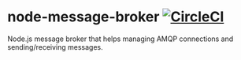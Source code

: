 # node-message-broker [![CircleCI](https://circleci.com/gh/sybl/node-message-broker.svg?style=svg&circle-token=a34f8b6fe04a15a59cbe80f7702930ee79dbac4e)](https://circleci.com/gh/sybl/node-message-broker)

Node.js message broker that helps managing AMQP connections and sending/receiving messages.
